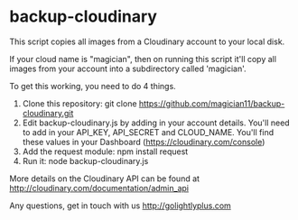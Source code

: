 backup-cloudinary
=================

This script copies all images from a Cloudinary account to your local disk.

If your cloud name is "magician", then on running this script it'll copy all images from your account into a subdirectory called 'magician'.

To get this working, you need to do 4 things.

1. Clone this repository: git clone https://github.com/magician11/backup-cloudinary.git
2. Edit backup-cloudinary.js by adding in your account details. You'll need to add in your API_KEY, API_SECRET and CLOUD_NAME. You'll find these values in your Dashboard (https://cloudinary.com/console)
3. Add the request module: npm install request
4. Run it: node backup-cloudinary.js

More details on the Cloudinary API can be found at http://cloudinary.com/documentation/admin_api

Any questions, get in touch with us http://golightlyplus.com
